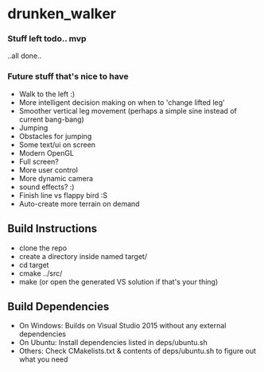 # drunken_walker

### Stuff left todo.. mvp

..all done..


### Future stuff that's nice to have
 * Walk to the left :)
 * More intelligent decision making on when to 'change lifted leg'
 * Smoother vertical leg movement (perhaps a simple sine instead of current bang-bang)
 * Jumping
 * Obstacles for jumping
 * Some text/ui on screen
 * Modern OpenGL
 * Full screen?
 * More user control
 * More dynamic camera
 * sound effects? :)
 * Finish line vs flappy bird :S
 * Auto-create more terrain on demand


## Build Instructions

* clone the repo
* create a directory inside named target/ 
* cd target
* cmake ../src/
* make (or open the generated VS solution if that's your thing)


## Build Dependencies
* On Windows: Builds on Visual Studio 2015 without any external dependencies 
* On Ubuntu: Install dependencies listed in deps/ubuntu.sh
* Others: Check CMakelists.txt & contents of deps/ubuntu.sh to figure out what you need
